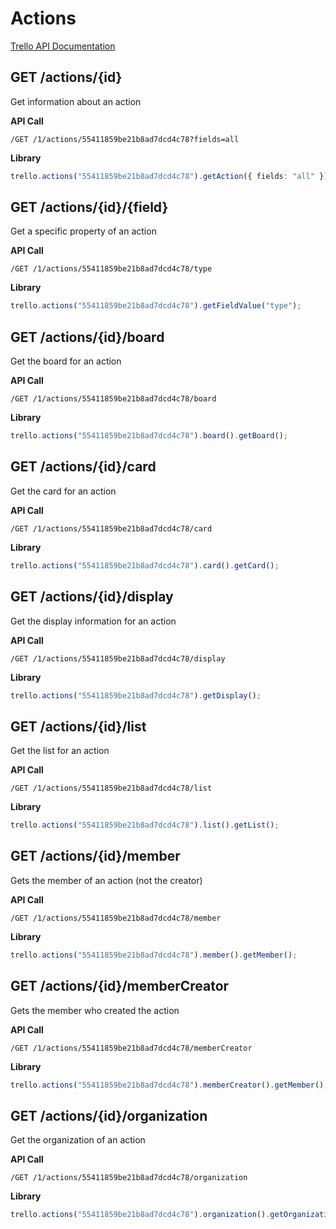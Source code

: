 # Actions

[Trello API Documentation](https://developers.trello.com/reference#actions)

## GET /actions/{id}

Get information about an action

**API Call**

```
/GET /1/actions/55411859be21b8ad7dcd4c78?fields=all
```

**Library**

```typescript
trello.actions("55411859be21b8ad7dcd4c78").getAction({ fields: "all" });
```

## GET /actions/{id}/{field}

Get a specific property of an action

**API Call**

```
/GET /1/actions/55411859be21b8ad7dcd4c78/type
```

**Library**

```typescript
trello.actions("55411859be21b8ad7dcd4c78").getFieldValue("type");
```

## GET /actions/{id}/board

Get the board for an action

**API Call**

```
/GET /1/actions/55411859be21b8ad7dcd4c78/board
```

**Library**

```typescript
trello.actions("55411859be21b8ad7dcd4c78").board().getBoard();
```

## GET /actions/{id}/card

Get the card for an action

**API Call**

```
/GET /1/actions/55411859be21b8ad7dcd4c78/card
```

**Library**

```typescript
trello.actions("55411859be21b8ad7dcd4c78").card().getCard();
```

## GET /actions/{id}/display

Get the display information for an action

**API Call**

```
/GET /1/actions/55411859be21b8ad7dcd4c78/display
```

**Library**

```typescript
trello.actions("55411859be21b8ad7dcd4c78").getDisplay();
```

## GET /actions/{id}/list

Get the list for an action

**API Call**

```
/GET /1/actions/55411859be21b8ad7dcd4c78/list
```

**Library**

```typescript
trello.actions("55411859be21b8ad7dcd4c78").list().getList();
```

## GET /actions/{id}/member

Gets the member of an action (not the creator)

**API Call**

```
/GET /1/actions/55411859be21b8ad7dcd4c78/member
```

**Library**

```typescript
trello.actions("55411859be21b8ad7dcd4c78").member().getMember();
```

## GET /actions/{id}/memberCreator

Gets the member who created the action

**API Call**

```
/GET /1/actions/55411859be21b8ad7dcd4c78/memberCreator
```

**Library**

```typescript
trello.actions("55411859be21b8ad7dcd4c78").memberCreator().getMember();
```

## GET /actions/{id}/organization

Get the organization of an action

**API Call**

```
/GET /1/actions/55411859be21b8ad7dcd4c78/organization
```

**Library**

```typescript
trello.actions("55411859be21b8ad7dcd4c78").organization().getOrganization();
```
